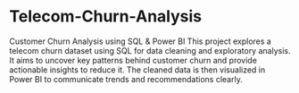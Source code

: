 # Telecom-Churn-Analysis
Customer Churn Analysis using SQL &amp; Power BI This project explores a telecom churn dataset using SQL for data cleaning and exploratory analysis. It aims to uncover key patterns behind customer churn and provide actionable insights to reduce it. The cleaned data is then visualized in Power BI to communicate trends and recommendations clearly.
